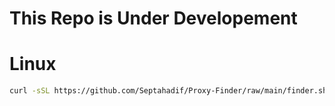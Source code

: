 # This Repo is Under Developement

# Linux
```bash
curl -sSL https://github.com/Septahadif/Proxy-Finder/raw/main/finder.sh -o finder.sh && chmod +x finder.sh && bash finder.sh
```
